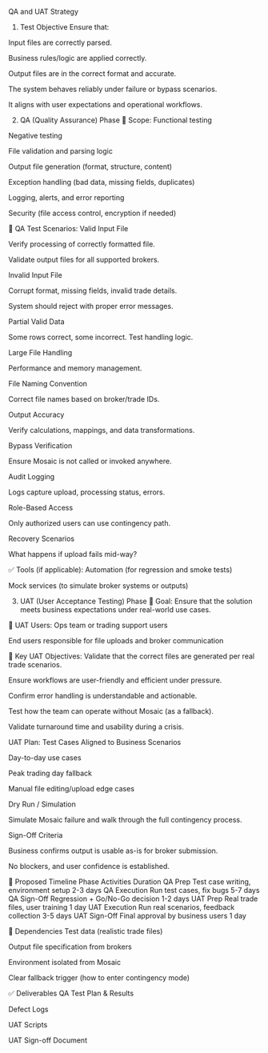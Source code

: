
QA and UAT Strategy
1. Test Objective
Ensure that:

Input files are correctly parsed.

Business rules/logic are applied correctly.

Output files are in the correct format and accurate.

The system behaves reliably under failure or bypass scenarios.

It aligns with user expectations and operational workflows.

2. QA (Quality Assurance) Phase
🧷 Scope:
Functional testing

Negative testing

File validation and parsing logic

Output file generation (format, structure, content)

Exception handling (bad data, missing fields, duplicates)

Logging, alerts, and error reporting

Security (file access control, encryption if needed)

🧪 QA Test Scenarios:
Valid Input File

Verify processing of correctly formatted file.

Validate output files for all supported brokers.

Invalid Input File

Corrupt format, missing fields, invalid trade details.

System should reject with proper error messages.

Partial Valid Data

Some rows correct, some incorrect. Test handling logic.

Large File Handling

Performance and memory management.

File Naming Convention

Correct file names based on broker/trade IDs.

Output Accuracy

Verify calculations, mappings, and data transformations.

Bypass Verification

Ensure Mosaic is not called or invoked anywhere.

Audit Logging

Logs capture upload, processing status, errors.

Role-Based Access

Only authorized users can use contingency path.

Recovery Scenarios

What happens if upload fails mid-way?

✅ Tools (if applicable):
Automation (for regression and smoke tests)

Mock services (to simulate broker systems or outputs)

3. UAT (User Acceptance Testing) Phase
🎯 Goal:
Ensure that the solution meets business expectations under real-world use cases.

👥 UAT Users:
Ops team or trading support users

End users responsible for file uploads and broker communication

🎯 Key UAT Objectives:
Validate that the correct files are generated per real trade scenarios.

Ensure workflows are user-friendly and efficient under pressure.

Confirm error handling is understandable and actionable.

Test how the team can operate without Mosaic (as a fallback).

Validate turnaround time and usability during a crisis.

UAT Plan:
Test Cases Aligned to Business Scenarios

Day-to-day use cases

Peak trading day fallback

Manual file editing/upload edge cases

Dry Run / Simulation

Simulate Mosaic failure and walk through the full contingency process.

Sign-Off Criteria

Business confirms output is usable as-is for broker submission.

No blockers, and user confidence is established.

📅 Proposed Timeline
Phase	Activities	Duration
QA Prep	Test case writing, environment setup	2-3 days
QA Execution	Run test cases, fix bugs	5-7 days
QA Sign-Off	Regression + Go/No-Go decision	1-2 days
UAT Prep	Real trade files, user training	1 day
UAT Execution	Run real scenarios, feedback collection	3-5 days
UAT Sign-Off	Final approval by business users	1 day

🧩 Dependencies
Test data (realistic trade files)

Output file specification from brokers

Environment isolated from Mosaic

Clear fallback trigger (how to enter contingency mode)

✅ Deliverables
QA Test Plan & Results

Defect Logs

UAT Scripts

UAT Sign-off Document

